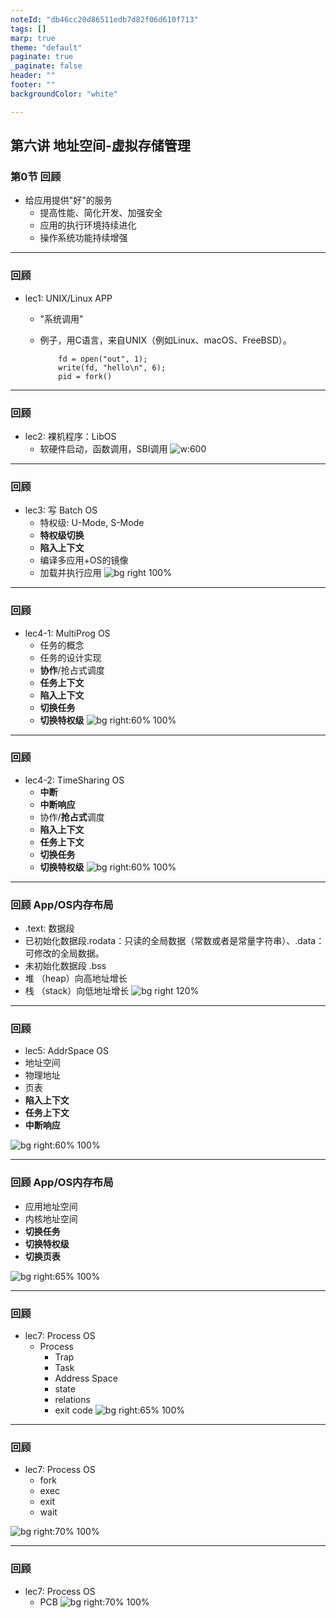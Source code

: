 ```yaml
---
noteId: "db46cc20d86511edb7d82f06d610f713"
tags: []
marp: true
theme: "default"
paginate: true
_paginate: false
header: ""
footer: ""
backgroundColor: "white"

---
```


<!-- theme: gaia -->
<!-- _class: lead -->

## 第六讲 地址空间-虚拟存储管理

### 第0节 回顾
- 给应用提供"好"的服务
   - 提高性能、简化开发、加强安全
   - 应用的执行环境持续进化
   - 操作系统功能持续增强
---
### 回顾
- lec1: UNIX/Linux APP 

  - "系统调用"
  - 例子，用C语言，来自UNIX（例如Linux、macOS、FreeBSD）。

            fd = open("out", 1);
            write(fd, "hello\n", 6);
            pid = fork()


---
### 回顾
- lec2: 裸机程序：LibOS             
  - 软硬件启动，函数调用，SBI调用
![w:600](lec2/figs/os-as-lib.png)



---
### 回顾
- lec3: 写 Batch OS  
  - 特权级: U-Mode, S-Mode
  - **特权级切换**
  - **陷入上下文**
  - 编译多应用+OS的镜像
  - 加载并执行应用
![bg right 100%](lec3/figs/batch-os-detail.png)


---
### 回顾
- lec4-1: MultiProg OS  
   - 任务的概念
   - 任务的设计实现
   - **协作**/抢占式调度
   -  **任务上下文** 
   -  **陷入上下文**
   - **切换任务**
   - **切换特权级**
![bg right:60% 100%](lec4/figs/more-task-multiprog-os-detail.png) 

---
### 回顾
- lec4-2: TimeSharing OS  
   - **中断**
   - **中断响应**
   - 协作/**抢占式**调度
   -  **陷入上下文**
   -  **任务上下文** 
   - **切换任务**
   - **切换特权级**
![bg right:60% 100%](lec4/figs/time-task-multiprog-os-detail.png) 


---
### 回顾 App/OS内存布局
- .text: 数据段
- 已初始化数据段.rodata：只读的全局数据（常数或者是常量字符串）、.data：可修改的全局数据。
- 未初始化数据段 .bss
- 堆 （heap）向高地址增长
- 栈 （stack）向低地址增长
![bg right 120%](lec2/figs/memlayout.png)

---
### 回顾
- lec5: AddrSpace OS  
- 地址空间
- 物理地址
- 页表
-  **陷入上下文**
-  **任务上下文** 
-  **中断响应**

![bg right:60% 100%](lec5/figs/addr-space-os-detail.png) 



---
### 回顾 App/OS内存布局
- 应用地址空间
- 内核地址空间
- **切换任务**
- **切换特权级**
- **切换页表**
  


![bg right:65% 100%](lec5/figs/trampoline.png)


---
### 回顾
- lec7: Process OS  
  - Process
    - Trap
    - Task
    - Address Space
    - state
    - relations
    - exit code
![bg right:65% 100%](lec7/figs/process-os-detail.png) 

---
### 回顾
- lec7: Process OS  
  - fork
  - exec
  - exit
  - wait

![bg right:70% 100%](lec7/figs/fork-exec.png) 

---
### 回顾
- lec7: Process OS  
   - PCB 
![bg right:70% 100%](lec7/figs/process-os-key-structures.png)
